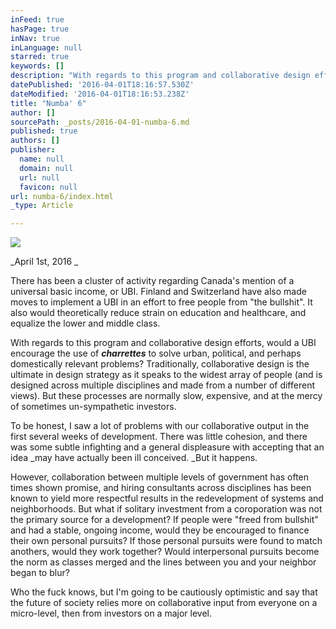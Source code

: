 ```yaml
---
inFeed: true
hasPage: true
inNav: true
inLanguage: null
starred: true
keywords: []
description: "With regards to this program and collaborative design efforts, would a UBI encourage the use of charrettes to solve urban, political, and perhaps domestically relevant problems? Traditionally, collaborative design is the ultimate in design strategy as it speaks to the widest array of people (and is designed across multiple disciplines and made from a number of different views). But these processes are normally slow, expensive, and at the mercy of sometimes un-sympathetic investors.\_"
datePublished: '2016-04-01T18:16:57.530Z'
dateModified: '2016-04-01T18:16:53.238Z'
title: "Numba' 6"
author: []
sourcePath: _posts/2016-04-01-numba-6.md
published: true
authors: []
publisher:
  name: null
  domain: null
  url: null
  favicon: null
url: numba-6/index.html
_type: Article

---
```

![](https://the-grid-user-content.s3-us-west-2.amazonaws.com/a04bf6ac-57dc-4ac5-9390-06ddd225d32a.jpg)

_April 1st, 2016 _

There has been a cluster of activity regarding Canada's mention of a universal basic income, or UBI. Finland and Switzerland have also made moves to implement a UBI in an effort to free people from "the bullshit". It also would theoretically reduce strain on education and healthcare, and equalize the lower and middle class.   

With regards to this program and collaborative design efforts, would a UBI encourage the use of **_charrettes_** to solve urban, political, and perhaps domestically relevant problems? Traditionally, collaborative design is the ultimate in design strategy as it speaks to the widest array of people (and is designed across multiple disciplines and made from a number of different views). But these processes are normally slow, expensive, and at the mercy of sometimes un-sympathetic investors. 

To be honest, I saw a lot of problems with our collaborative output in the first several weeks of development. There was little cohesion, and there was some subtle infighting and a general displeasure with accepting that an idea _may have actually been ill conceived. _But it happens. 

However, collaboration between multiple levels of government has often times shown promise, and hiring consultants across disciplines has been known to yield more respectful results in the redevelopment of systems and neighborhoods. But what if solitary investment from a coroporation was not the primary source for a development? If people were "freed from bullshit" and had a stable, ongoing income, would they be encouraged to finance their own personal pursuits? If those personal pursuits were found to match anothers, would they work together? Would interpersonal pursuits become the norm as classes merged and the lines between you and your neighbor began to blur? 

Who the fuck knows, but I'm going to be cautiously optimistic and say that the future of society relies more on collaborative input from everyone on a micro-level, then from investors on a major level.